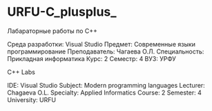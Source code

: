 # URFU-C_plusplus_


Лабараторные работы по C++ 

Среда разработки:   Visual Studio
Предмет:            Современные языки программирование
Преподаватель:      Чагаева О.Л.
Специальность:      Прикладная информатика
Курс:               2
Семестр:            4
ВУЗ:                УРФУ 


C++ Labs

IDE:        Visual Studio
Subject:    Modern programming languages
Lecturer:   Chagaeva O.L.
Specialty:  Applied Informatics
Course:     2
Semester:   4
University: URFU

